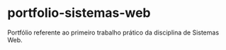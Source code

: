 # portfolio-sistemas-web
Portfólio referente ao primeiro trabalho prático da disciplina de Sistemas Web.
